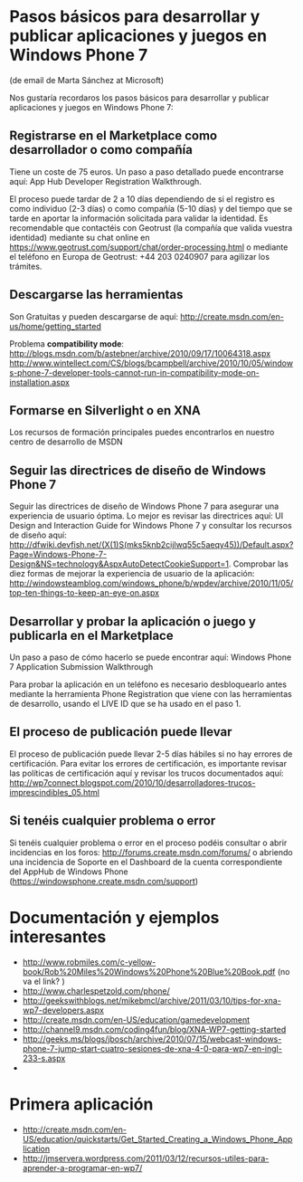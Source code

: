 
# Pasos básicos para desarrollar y publicar aplicaciones y juegos en Windows Phone 7 #

(de email de Marta Sánchez at Microsoft)

Nos gustaría recordaros los pasos básicos para desarrollar y publicar aplicaciones y juegos en Windows Phone 7:

## Registrarse en el Marketplace como desarrollador o como compañía ##
Tiene un coste de 75 euros. Un paso a paso detallado puede encontrarse aquí:  App Hub Developer Registration Walkthrough.

El proceso puede tardar de 2 a 10 días dependiendo de si el registro es como individuo (2-3 días) o como compañía (5-10 días) y del tiempo que se tarde en aportar la información solicitada para validar la identidad. Es recomendable que contactéis con Geotrust (la compañía que valida vuestra identidad) mediante su chat online en https://www.geotrust.com/support/chat/order-processing.html o mediante el teléfono en Europa de Geotrust: +44 203 0240907 para agilizar los trámites.
## Descargarse las herramientas ##
Son Gratuitas y pueden descargarse de aquí: http://create.msdn.com/en-us/home/getting_started

Problema **compatibility mode**: http://blogs.msdn.com/b/astebner/archive/2010/09/17/10064318.aspx  http://www.wintellect.com/CS/blogs/bcampbell/archive/2010/10/05/windows-phone-7-developer-tools-cannot-run-in-compatibility-mode-on-installation.aspx
## Formarse en Silverlight o en XNA ##
Los recursos de formación principales puedes encontrarlos en nuestro centro de desarrollo de MSDN

## Seguir las directrices de diseño de Windows Phone 7 ##
Seguir las directrices de diseño de Windows Phone 7 para asegurar una experiencia de usuario óptima. Lo mejor es revisar las directrices aquí: UI Design and Interaction Guide for Windows Phone 7 y consultar los recursos de diseño aquí: http://dfwiki.devfish.net/(X(1)S(mks5knb2cijlwq55c5aeqy45))/Default.aspx?Page=Windows-Phone-7-Design&NS=technology&AspxAutoDetectCookieSupport=1. Comprobar las diez formas de mejorar la experiencia de usuario de la aplicación: http://windowsteamblog.com/windows_phone/b/wpdev/archive/2010/11/05/top-ten-things-to-keep-an-eye-on.aspx
## Desarrollar y probar la aplicación o juego y publicarla en el Marketplace ##
Un paso a paso de cómo hacerlo se puede encontrar aquí: Windows Phone 7 Application Submission Walkthrough

Para probar la aplicación en un teléfono es necesario desbloquearlo antes mediante la herramienta Phone Registration que viene con las herramientas de desarrollo, usando el LIVE ID que se ha usado en el paso 1.
## El proceso de publicación puede llevar ##
El proceso de publicación puede llevar 2-5 días hábiles si no hay errores de certificación. Para evitar los errores de certificación, es importante revisar las políticas de certificación aquí y revisar los trucos documentados aquí: http://wp7connect.blogspot.com/2010/10/desarrolladores-trucos-imprescindibles_05.html
## Si tenéis cualquier problema o error ##
Si tenéis cualquier problema o error en el proceso podéis consultar o abrir incidencias en los foros: http://forums.create.msdn.com/forums/ o abriendo una incidencia de Soporte en el Dashboard de la cuenta correspondiente del AppHub de Windows Phone  (https://windowsphone.create.msdn.com/support)

# Documentación y ejemplos interesantes #
  * http://www.robmiles.com/c-yellow-book/Rob%20Miles%20Windows%20Phone%20Blue%20Book.pdf (no va el link? )
  * http://www.charlespetzold.com/phone/
  * http://geekswithblogs.net/mikebmcl/archive/2011/03/10/tips-for-xna-wp7-developers.aspx
  * http://create.msdn.com/en-US/education/gamedevelopment
  * http://channel9.msdn.com/coding4fun/blog/XNA-WP7-getting-started
  * http://geeks.ms/blogs/jbosch/archive/2010/07/15/webcast-windows-phone-7-jump-start-cuatro-sesiones-de-xna-4-0-para-wp7-en-ingl-233-s.aspx
  * 

# Primera aplicación #
  * http://create.msdn.com/en-US/education/quickstarts/Get_Started_Creating_a_Windows_Phone_Application
  * http://jmservera.wordpress.com/2011/03/12/recursos-utiles-para-aprender-a-programar-en-wp7/